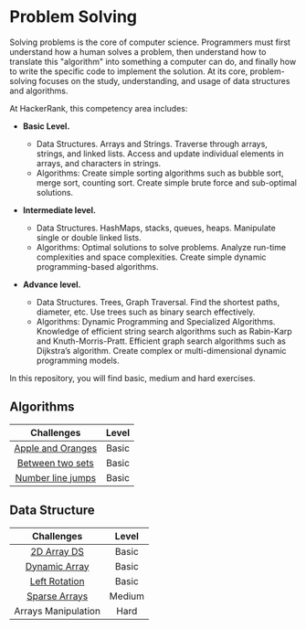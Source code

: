# Problem Solving

Solving problems is the core of computer science. Programmers must first understand how a human solves a problem, then understand how to translate this "algorithm" into something a computer can do, and finally how to write the specific code to implement the solution. At its core, problem-solving focuses on the study, understanding, and usage of data structures and algorithms.

At HackerRank, this competency area includes:
- **Basic Level.**
    - Data Structures. Arrays and Strings. Traverse through arrays, strings, and linked lists. Access and update individual elements in arrays, and characters in strings.
    - Algorithms: Create simple sorting algorithms such as bubble sort, merge sort, counting sort. Create simple brute force and sub-optimal solutions.

- **Intermediate level.** 
    - Data Structures. HashMaps, stacks, queues, heaps. Manipulate single or double linked lists.
    - Algorithms: Optimal solutions to solve problems. Analyze run-time complexities and space complexities. Create simple dynamic programming-based algorithms.

- **Advance level.** 
    - Data Structures. Trees, Graph Traversal. Find the shortest paths, diameter, etc. Use trees such as binary search effectively.
    - Algorithms: Dynamic Programming and Specialized Algorithms. Knowledge of efficient string search algorithms such as Rabin-Karp and Knuth-Morris-Pratt. Efficient graph search algorithms such as Dijkstra’s algorithm. Create complex or multi-dimensional dynamic programming models.

In this repository, you will find basic, medium and hard exercises.

## Algorithms
| Challenges | Level |
|:--------:|:--------:|
| [Apple and Oranges](https://nbviewer.org/github/EdinsonLeandro/HackerRank/blob/main/Problem-Solving/Algorithms/Apple-and-Oranges.ipynb) | Basic |
| [Between two sets](https://nbviewer.org/github/EdinsonLeandro/HackerRank/blob/main/Problem-Solving/Algorithms/Between-two-sets.ipynb) | Basic |
| [Number line jumps](https://nbviewer.org/github/EdinsonLeandro/HackerRank/blob/main/Problem-Solving/Algorithms/Number-line-jumps.ipynb) | Basic |

## Data Structure
| Challenges | Level |
|:--------:|:--------:|
| [2D Array DS](https://nbviewer.org/github/EdinsonLeandro/HackerRank/blob/main/Problem-Solving/Data-Structure/2D_Array-DS.ipynb) | Basic |
| [Dynamic Array](https://nbviewer.org/github/EdinsonLeandro/HackerRank/blob/main/Problem-Solving/Data-Structure/Dynamic-Array.ipynb) | Basic |
| [Left Rotation](https://nbviewer.org/github/EdinsonLeandro/HackerRank/blob/main/Problem-Solving/Data-Structure/Left-Rotation.ipynb) | Basic |
| [Sparse Arrays](https://nbviewer.org/github/EdinsonLeandro/HackerRank/blob/main/Problem-Solving/Data-Structure/Sparse-Arrays.ipynb) | Medium |
| Arrays Manipulation | Hard |

